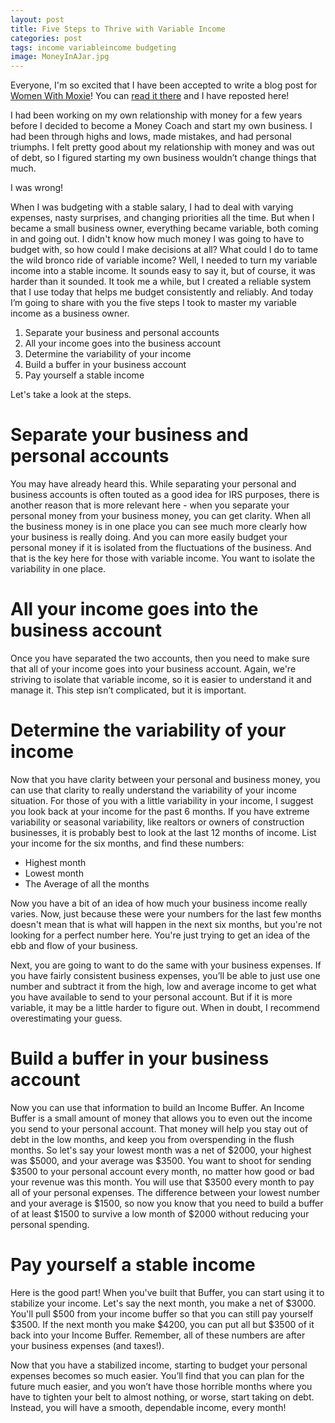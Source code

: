 ```yaml
---
layout: post
title: Five Steps to Thrive with Variable Income
categories: post
tags: income variableincome budgeting
image: MoneyInAJar.jpg
---
```

Everyone, I'm so excited that I have been accepted to write a blog post for [Women With Moxie](https://www.womenwithmoxie.com)! You can [read it there](https://www.womenwithmoxie.com/five-steps-to-thrive-with-variable-income/) and I have reposted here!

I had been working on my own relationship with money for a few years before I decided to become a Money Coach and start my own business. I had been through highs and lows, made mistakes, and had personal triumphs. I felt pretty good about my relationship with money and was out of debt, so I figured starting my own business wouldn’t change things that much.

I was wrong!
<!--more-->

When I was budgeting with a stable salary, I had to deal with varying expenses, nasty surprises, and changing priorities all the time. But when I became a small business owner, everything became variable, both coming in and going out. I didn't know how much money I was going to have to budget with, so how could I make decisions at all? What could I do to tame the wild bronco ride of variable income? Well, I needed to turn my variable income into a stable income. It sounds easy to say it, but of course, it was harder than it sounded. It took me a while, but I created a reliable system that I use today that helps me budget consistently and reliably. And today I’m going to share with you the five steps I took to master my variable income as a business owner.

1. Separate your business and personal accounts
2. All your income goes into the business account
3. Determine the variability of your income
4. Build a buffer in your business account
5. Pay yourself a stable income

Let's take a look at the steps.

# Separate your business and personal accounts
You may have already heard this. While separating your personal and business accounts is often touted as a good idea for IRS purposes, there is another reason that is more relevant here - when you separate your personal money from your business money, you can get clarity. When all the business money is in one place you can see much more clearly how your business is really doing. And you can more easily budget your personal money if it is isolated from the fluctuations of the business. And that is the key here for those with variable income. You want to isolate the variability in one place. 

# All your income goes into the business account
Once you have separated the two accounts, then you need to make sure that all of your income goes into your business account. Again, we're striving to isolate that variable income, so it is easier to understand it and manage it. This step isn’t complicated, but it is important.

# Determine the variability of your income
Now that you have clarity between your personal and business money, you can use that clarity to really understand the variability of your income situation. For those of you with a little variability in your income, I suggest you look back at your income for the past 6 months. If you have extreme variability or seasonal variability, like realtors or owners of construction businesses, it is probably best to look at the last 12 months of income. List your income for the six months, and find these numbers:
- Highest month
- Lowest month
- The Average of all the months

Now you have a bit of an idea of how much your business income really varies. Now, just because these were your numbers for the last few months doesn't mean that is what will happen in the next six months, but you're not looking for a perfect number here. You're just trying to get an idea of the ebb and flow of your business.

Next, you are going to want to do the same with your business expenses. If you have fairly consistent business expenses, you’ll be able to just use one number and subtract it from the high, low and average income to get what you have available to send to your personal account. But if it is more variable, it may be a little harder to figure out. When in doubt, I recommend overestimating your guess.

# Build a buffer in your business account
Now you can use that information to build an Income Buffer. An Income Buffer is a small amount of money that allows you to even out the income you send to your personal account. That money will help you stay out of debt in the low months, and keep you from overspending in the flush months. So let's say your lowest month was a net of $2000, your highest was $5000, and your average was $3500. You want to shoot for sending $3500 to your personal account every month, no matter how good or bad your revenue was this month. You will use that $3500 every month to pay all of your personal expenses. The difference between your lowest number and your average is $1500, so now you know that you need to build a buffer of at least $1500 to survive a low month of $2000 without reducing your personal spending.

# Pay yourself a stable income
Here is the good part! When you've built that Buffer, you can start using it to stabilize your income. Let's say the next month, you make a net of $3000. You'll pull $500 from your income buffer so that you can still pay yourself $3500. If the next month you make $4200, you can put all but $3500 of it back into your Income Buffer. Remember, all of these numbers are after your business expenses (and taxes!).

Now that you have a stabilized income, starting to budget your personal expenses becomes so much easier. You’ll find that you can plan for the future much easier, and you won’t have those horrible months where you have to tighten your belt to almost nothing, or worse, start taking on debt. Instead, you will have a smooth, dependable income, every month!